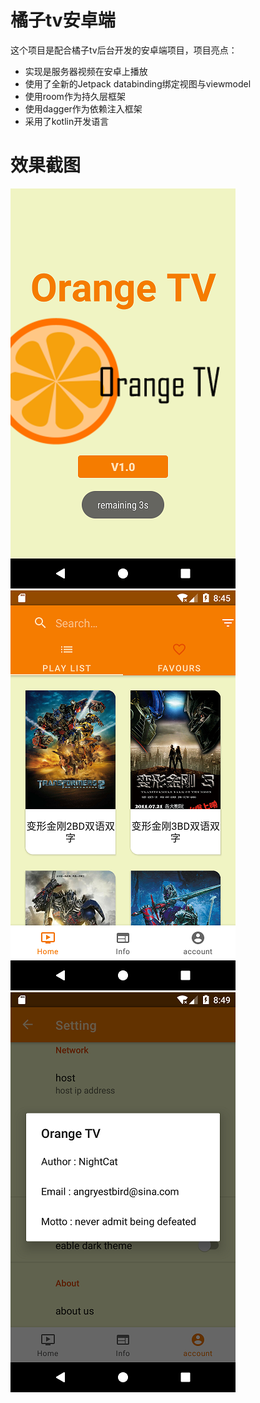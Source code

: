 # 橘子tv安卓端
这个项目是配合橘子tv后台开发的安卓端项目，项目亮点：
+ 实现是服务器视频在安卓上播放
+ 使用了全新的Jetpack databinding绑定视图与viewmodel
+ 使用room作为持久层框架
+ 使用dagger作为依赖注入框架
+ 采用了kotlin开发语言
# 效果截图
![启动画面](screenshots/Screenshot_1590569197.png "启动画面")
![应用画面](screenshots/Screenshot_1590569153.png "应用画面")
![关于我们](screenshots/Screenshot_1590569360.png "关于我们")
